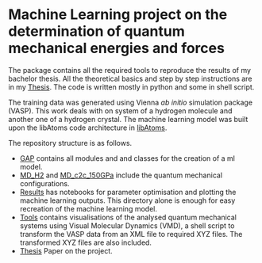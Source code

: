 # Machine Learning project on the determination of quantum mechanical energies and forces

The package contains all the required tools to reproduce the results of my bachelor thesis. All the theoretical basics and step by step instructions are in my [Thesis](./Thesis). The code is written mostly in python and some in shell script.

The training data was generated using Vienna *ab initio* simulation package (VASP). This work deals with on system of a hydrogen molecule and another one of a hydrogen crystal. The machine learning model was built upon the libAtoms code architecture in [libAtoms](https://github.com/libAtoms/QUIP).

The repository structure is as follows.
- [GAP](./GAP) contains all modules and and classes for the creation of a ml model.
- [MD_H2](./MD_H2) and [MD_c2c_150GPa](./MD_c2c_150GPa) include the quantum mechanical configurations.
- [Results](./results) has notebooks for parameter optimisation and plotting the machine learning outputs. This directory alone is enough for easy recreation of the machine learning model.
- [Tools](./tools) contains visualisations of the analysed quantum mechanical systems using Visual Molecular Dynamics (VMD), a shell script to transform the VASP data from an XML file to required XYZ files. The transformed XYZ files are also included.
- [Thesis](./Thesis) Paper on the project.

